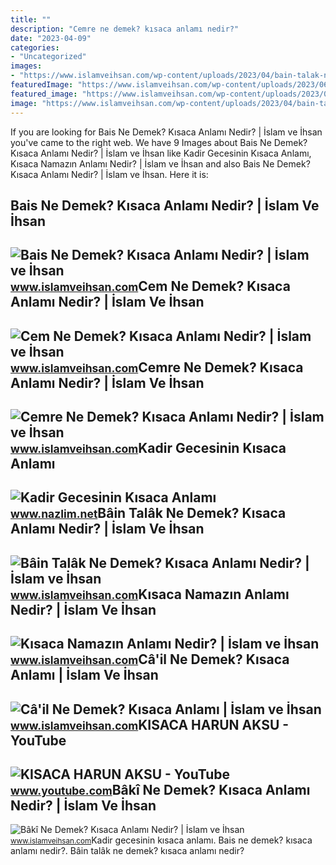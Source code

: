 ```yaml
---
title: ""
description: "Cemre ne demek? kısaca anlamı nedir?"
date: "2023-04-09"
categories:
- "Uncategorized"
images:
- "https://www.islamveihsan.com/wp-content/uploads/2023/04/bain-talak-ne-demek-kisaca-anlami-nedir-191123.jpg"
featuredImage: "https://www.islamveihsan.com/wp-content/uploads/2023/06/cemre-ne-demek-kisaca-anlami-nedir-191854.jpg"
featured_image: "https://www.islamveihsan.com/wp-content/uploads/2023/04/bain-talak-ne-demek-kisaca-anlami-nedir-191123.jpg"
image: "https://www.islamveihsan.com/wp-content/uploads/2023/04/bain-talak-ne-demek-kisaca-anlami-nedir-191123.jpg"
---
```


If you are looking for Bais Ne Demek? Kısaca Anlamı Nedir? | İslam ve İhsan you've came to the right web. We have 9 Images about Bais Ne Demek? Kısaca Anlamı Nedir? | İslam ve İhsan like Kadir Gecesinin Kısaca Anlamı, Kısaca Namazın Anlamı Nedir? | İslam ve İhsan and also Bais Ne Demek? Kısaca Anlamı Nedir? | İslam ve İhsan. Here it is:

Bais Ne Demek? Kısaca Anlamı Nedir? | İslam Ve İhsan
----------------------------------------------------

 ![Bais Ne Demek? Kısaca Anlamı Nedir? | İslam ve İhsan](https://www.islamveihsan.com/wp-content/uploads/2023/04/bais-ne-demek-kisaca-anlami-nedir-191124.jpg) <small>www.islamveihsan.com</small>Cem Ne Demek? Kısaca Anlamı Nedir? | İslam Ve İhsan
---------------------------------------------------

 ![Cem Ne Demek? Kısaca Anlamı Nedir? | İslam ve İhsan](https://www.islamveihsan.com/wp-content/uploads/2023/06/cem-ne-demek-kisaca-anlami-nedir-191838.jpg) <small>www.islamveihsan.com</small>Cemre Ne Demek? Kısaca Anlamı Nedir? | İslam Ve İhsan
-----------------------------------------------------

 ![Cemre Ne Demek? Kısaca Anlamı Nedir? | İslam ve İhsan](https://www.islamveihsan.com/wp-content/uploads/2023/06/cemre-ne-demek-kisaca-anlami-nedir-191854.jpg) <small>www.islamveihsan.com</small>Kadir Gecesinin Kısaca Anlamı
-----------------------------

 ![Kadir Gecesinin Kısaca Anlamı](https://www.nazlim.net/wp-content/uploads/2012/08/kadir-gecesinin-kisaca-anlami-300x210.jpg) <small>www.nazlim.net</small>Bâin Talâk Ne Demek? Kısaca Anlamı Nedir? | İslam Ve İhsan
----------------------------------------------------------

 ![Bâin Talâk Ne Demek? Kısaca Anlamı Nedir? | İslam ve İhsan](https://www.islamveihsan.com/wp-content/uploads/2023/04/bain-talak-ne-demek-kisaca-anlami-nedir-191123.jpg) <small>www.islamveihsan.com</small>Kısaca Namazın Anlamı Nedir? | İslam Ve İhsan
---------------------------------------------

 ![Kısaca Namazın Anlamı Nedir? | İslam ve İhsan](https://www.islamveihsan.com/wp-content/uploads/2022/12/kisaca-namazin-anlami-nedir-189840-m.jpg) <small>www.islamveihsan.com</small>Câ'il Ne Demek? Kısaca Anlamı | İslam Ve İhsan
----------------------------------------------

 ![Câ'il Ne Demek? Kısaca Anlamı | İslam ve İhsan](https://www.islamveihsan.com/wp-content/uploads/2023/05/cail-ne-demek-kisaca-anlami-191610.jpeg) <small>www.islamveihsan.com</small>KISACA HARUN AKSU - YouTube
---------------------------

 ![KISACA HARUN AKSU - YouTube](https://i.ytimg.com/vi/z8Pu6Etg-7U/maxresdefault.jpg) <small>www.youtube.com</small>Bâkî Ne Demek? Kısaca Anlamı Nedir? | İslam Ve İhsan
----------------------------------------------------

 ![Bâkî Ne Demek? Kısaca Anlamı Nedir? | İslam ve İhsan](https://www.islamveihsan.com/wp-content/uploads/2023/04/baki-ne-demek-kisaca-anlami-nedir-191140.jpg) <small>www.islamveihsan.com</small>Kadir gecesinin kısaca anlamı. Bais ne demek? kısaca anlamı nedir?. Bâin talâk ne demek? kısaca anlamı nedir?
